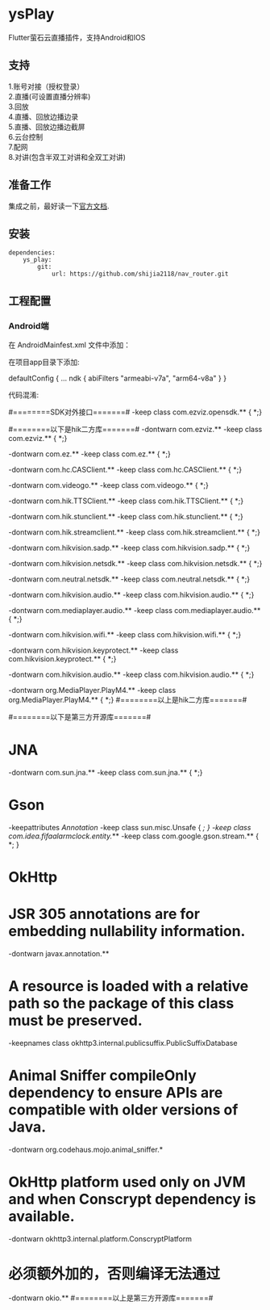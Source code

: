 # ysPlay

Flutter萤石云直播插件，支持Android和IOS

## 支持
1.账号对接（授权登录）  
2.直播(可设置直播分辨率)  
3.回放  
4.直播、回放边播边录  
5.直播、回放边播边截屏  
6.云台控制  
7.配网  
8.对讲(包含半双工对讲和全双工对讲)  

## 准备工作
集成之前，最好读一下[官方文档](http://open.ys7.com/help/36).

## 安装
    dependencies:
        ys_play: 
            git:
                url: https://github.com/shijia2118/nav_router.git


## 工程配置
### Android端
在 AndroidMainfest.xml 文件中添加：
<!-- 基础功能所需权限 -->
<uses-permission android:name="android.permission.INTERNET" />
<uses-permission android:name="android.permission.READ_PHONE_STATE" />
<!-- 配网所需权限 -->
<uses-permission android:name="android.permission.INTERNET" />
<uses-permission android:name="android.permission.CHANGE_NETWORK_STATE" />
<uses-permission android:name="android.permission.ACCESS_WIFI_STATE" />
<uses-permission android:name="android.permission.CHANGE_WIFI_STATE" />
<uses-permission android:name="android.permission.ACCESS_FINE_LOCATION" />
<uses-permission android:name="android.permission.ACCESS_NETWORK_STATE" />
<uses-permission android:name="android.permission.CHANGE_WIFI_MULTICAST_STATE" />
<!-- 读取权限 选择本地相册-->
<uses-permission android:name="android.permission.READ_EXTERNAL_STORAGE" />
<!-- 存入权限 需要把拍摄的照片或视频存入-->
<uses-permission android:name="android.permission.WRITE_EXTERNAL_STORAGE" />
<uses-permission android:name="android.permission.WAKE_LOCK"/>
<!-- 网络定位 -->
<uses-permission android:name="android.permission.ACCESS_COARSE_LOCATION"/>
<!-- 麦克风权限-->
<uses-permission android:name="android.permission.RECORD_AUDIO"/>
<uses-permission android:name="android.permission.MODIFY_AUDIO_SETTINGS"/>

在项目app目录下添加:

defaultConfig {
       ...
        ndk {
            abiFilters "armeabi-v7a", "arm64-v8a"
        }
}

代码混淆:

#========SDK对外接口=======#
-keep class com.ezviz.opensdk.** { *;}

#========以下是hik二方库=======#
-dontwarn com.ezviz.**
-keep class com.ezviz.** { *;}

-dontwarn com.ez.**
-keep class com.ez.** { *;}

-dontwarn com.hc.CASClient.**
-keep class com.hc.CASClient.** { *;}

-dontwarn com.videogo.**
-keep class com.videogo.** { *;}

-dontwarn com.hik.TTSClient.**
-keep class com.hik.TTSClient.** { *;}

-dontwarn com.hik.stunclient.**
-keep class com.hik.stunclient.** { *;}

-dontwarn com.hik.streamclient.**
-keep class com.hik.streamclient.** { *;}

-dontwarn com.hikvision.sadp.**
-keep class com.hikvision.sadp.** { *;}

-dontwarn com.hikvision.netsdk.**
-keep class com.hikvision.netsdk.** { *;}

-dontwarn com.neutral.netsdk.**
-keep class com.neutral.netsdk.** { *;}

-dontwarn com.hikvision.audio.**
-keep class com.hikvision.audio.** { *;}

-dontwarn com.mediaplayer.audio.**
-keep class com.mediaplayer.audio.** { *;}

-dontwarn com.hikvision.wifi.**
-keep class com.hikvision.wifi.** { *;}

-dontwarn com.hikvision.keyprotect.**
-keep class com.hikvision.keyprotect.** { *;}

-dontwarn com.hikvision.audio.**
-keep class com.hikvision.audio.** { *;}

-dontwarn org.MediaPlayer.PlayM4.**
-keep class org.MediaPlayer.PlayM4.** { *;}
#========以上是hik二方库=======#

#========以下是第三方开源库=======#
# JNA
-dontwarn com.sun.jna.**
-keep class com.sun.jna.** { *;}

# Gson
-keepattributes *Annotation*
-keep class sun.misc.Unsafe { *; }
-keep class com.idea.fifaalarmclock.entity.***
-keep class com.google.gson.stream.** { *; }

# OkHttp
# JSR 305 annotations are for embedding nullability information.
-dontwarn javax.annotation.**
# A resource is loaded with a relative path so the package of this class must be preserved.
-keepnames class okhttp3.internal.publicsuffix.PublicSuffixDatabase
# Animal Sniffer compileOnly dependency to ensure APIs are compatible with older versions of Java.
-dontwarn org.codehaus.mojo.animal_sniffer.*
# OkHttp platform used only on JVM and when Conscrypt dependency is available.
-dontwarn okhttp3.internal.platform.ConscryptPlatform
# 必须额外加的，否则编译无法通过
-dontwarn okio.**
#========以上是第三方开源库=======#


